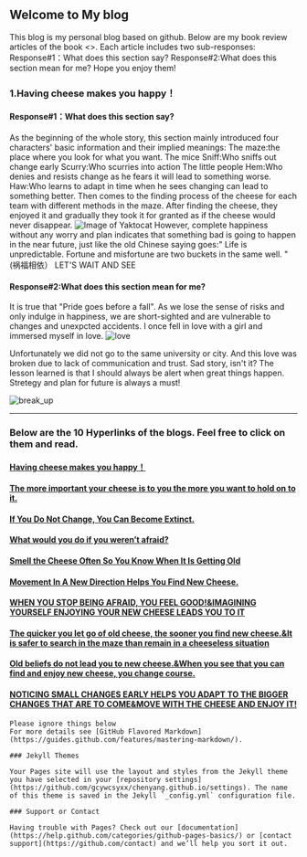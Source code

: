 ## Welcome to My blog

This blog is my personal blog based on github.
Below are my book review articles of the book <<Who Moved My Cheese>>.
Each article includes two sub-responses:
	Response#1：What does this section say?
	Response#2:What does this section mean for me?
Hope you enjoy them!


### 1.Having cheese makes you happy！


#### Response#1：What does this section say?
As the beginning of the whole story, this section mainly introduced four characters' basic information and their implied meanings:
The maze:the place where you look for what you want.
The mice
	Sniff:Who sniffs out change early
	Scurry:Who scurries into action
The little people
	Hem:Who denies and resists change as he fears it will lead to something worse.
	Haw:Who learns to adapt in time when he sees changing can lead to something better.
Then comes to the finding process of the cheese for each team with different methods in the maze. After finding the cheese, they enjoyed it and gradually they took it for granted as if the cheese would never disappear.
![Image of Yaktocat](https://ss2.bdstatic.com/70cFvnSh_Q1YnxGkpoWK1HF6hhy/it/u=2155423800,1453156064&fm=26&gp=0.jpg)
However, complete happiness without any worry and plan indicates that something bad is going to happen in the near future, just like the old Chinese saying goes:" Life is unpredictable. Fortune and misfortune are two buckets in the same well. "(祸福相依）
LET'S WAIT AND SEE

#### Response#2:What does this section mean for me?
It is true that "Pride goes before a fall". As we lose the sense of risks and only indulge in happiness, we are short-sighted and are vulnerable to changes and unexpcted accidents. I once fell in love with a girl and immersed myself in love. 
![love](https://ns-strategy.cdn.bcebos.com/ns-strategy/upload/fc_big_pic/part-00272-1730.jpg)

Unfortunately we did not go to the same university or city. And  this love was broken due to lack of communication and trust. Sad story, isn't it? The lesson learned is that I should always be alert when great things happen. Stretegy and plan for future is always a must!


![break_up](https://ss0.bdstatic.com/70cFuHSh_Q1YnxGkpoWK1HF6hhy/it/u=2723260932,827025760&fm=26&gp=0.jpg)


---------------------------------------------------------------------------------------
### Below are the 10 Hyperlinks of the blogs. Feel free to click on them and read.
#### [Having cheese makes you happy！](https://gcywcsyxx.github.io/chenyang.github.io/blog1)
#### [The more important your cheese is to you the more you want to hold on to it.](https://gcywcsyxx.github.io/chenyang.github.io/blog2)
#### [If You Do Not Change, You Can Become Extinct.](https://gcywcsyxx.github.io/chenyang.github.io/blog3)
#### [What would you do if you weren’t afraid?](https://gcywcsyxx.github.io/chenyang.github.io/blog4)
#### [Smell the Cheese Often So You Know When It Is Getting Old](https://gcywcsyxx.github.io/chenyang.github.io/blog5)
#### [Movement In A New Direction Helps You Find New Cheese.](https://gcywcsyxx.github.io/chenyang.github.io/blog6)
#### [WHEN YOU STOP BEING AFRAID, YOU FEEL GOOD!&IMAGINING YOURSELF ENJOYING YOUR NEW CHEESE LEADS YOU TO IT](https://gcywcsyxx.github.io/chenyang.github.io/blog7)
#### [The quicker you let go of old cheese, the sooner you find new cheese.&It is safer to search in the maze than remain in a cheeseless situation](https://gcywcsyxx.github.io/chenyang.github.io/blog8)
#### [Old beliefs do not lead you to new cheese.&When you see that you can find and enjoy new cheese, you change course.](https://gcywcsyxx.github.io/chenyang.github.io/blog9)
#### [NOTICING SMALL CHANGES EARLY HELPS YOU ADAPT TO THE BIGGER CHANGES THAT ARE TO COME&MOVE WITH THE CHEESE AND ENJOY IT!](https://gcywcsyxx.github.io/chenyang.github.io/blog10)





















```
Please ignore things below
For more details see [GitHub Flavored Markdown](https://guides.github.com/features/mastering-markdown/).

### Jekyll Themes

Your Pages site will use the layout and styles from the Jekyll theme you have selected in your [repository settings](https://github.com/gcywcsyxx/chenyang.github.io/settings). The name of this theme is saved in the Jekyll `_config.yml` configuration file.

### Support or Contact

Having trouble with Pages? Check out our [documentation](https://help.github.com/categories/github-pages-basics/) or [contact support](https://github.com/contact) and we’ll help you sort it out.
